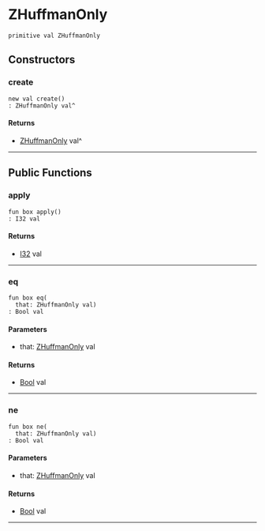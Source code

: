 # ZHuffmanOnly

```pony
primitive val ZHuffmanOnly
```

## Constructors

### create

```pony
new val create()
: ZHuffmanOnly val^
```

#### Returns

* [ZHuffmanOnly](.-compression-ZHuffmanOnly) val^

---

## Public Functions

### apply

```pony
fun box apply()
: I32 val
```

#### Returns

* [I32](builtin-I32) val

---

### eq

```pony
fun box eq(
  that: ZHuffmanOnly val)
: Bool val
```
#### Parameters

*   that: [ZHuffmanOnly](.-compression-ZHuffmanOnly) val

#### Returns

* [Bool](builtin-Bool) val

---

### ne

```pony
fun box ne(
  that: ZHuffmanOnly val)
: Bool val
```
#### Parameters

*   that: [ZHuffmanOnly](.-compression-ZHuffmanOnly) val

#### Returns

* [Bool](builtin-Bool) val

---

